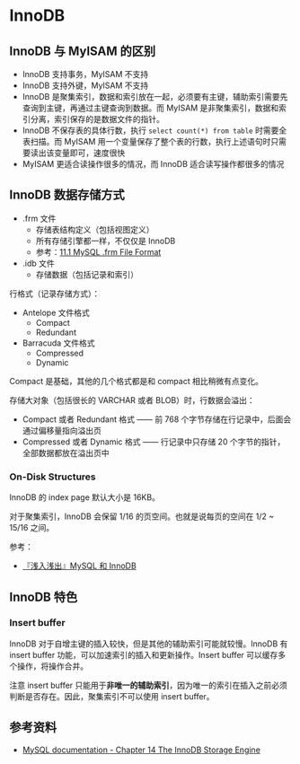 # InnoDB

## InnoDB 与 MyISAM 的区别

+ InnoDB 支持事务，MyISAM 不支持
+ InnoDB 支持外键，MyISAM 不支持
+ InnoDB 是聚集索引，数据和索引放在一起，必须要有主键，辅助索引需要先查询到主键，再通过主键查询到数据。而 MyISAM 是非聚集索引，数据和索引分离，索引保存的是数据文件的指针。
+ InnoDB 不保存表的具体行数，执行 `select count(*) from table` 时需要全表扫描。而 MyISAM 用一个变量保存了整个表的行数，执行上述语句时只需要读出该变量即可，速度很快
+ MyISAM 更适合读操作很多的情况，而 InnoDB 适合读写操作都很多的情况

## InnoDB 数据存储方式

+ .frm 文件
  + 存储表结构定义（包括视图定义）
  + 所有存储引擎都一样，不仅仅是 InnoDB
  + 参考：[11.1 MySQL .frm File Format](https://dev.mysql.com/doc/internals/en/frm-file-format.html)
+ .idb 文件
  + 存储数据（包括记录和索引）

行格式（记录存储方式）：

+ Antelope 文件格式
  + Compact
  + Redundant
+ Barracuda 文件格式
  + Compressed
  + Dynamic

Compact 是基础，其他的几个格式都是和 compact 相比稍微有点变化。

存储大对象（包括很长的 VARCHAR 或者 BLOB）时，行数据会溢出：

+ Compact 或者 Redundant 格式 —— 前 768 个字节存储在行记录中，后面会通过偏移量指向溢出页
+ Compressed 或者 Dynamic 格式 —— 行记录中只存储 20 个字节的指针，全部数据都放在溢出页中

### On-Disk Structures

InnoDB 的 index page 默认大小是 16KB。

对于聚集索引，InnoDB 会保留 1/16 的页空间。也就是说每页的空间在 1/2 ~ 15/16 之间。

参考：

+ [『浅入浅出』MySQL 和 InnoDB](https://draveness.me/mysql-innodb)

## InnoDB 特色

### Insert buffer

InnoDB 对于自增主键的插入较快，但是其他的辅助索引可能就较慢。InnoDB 有 insert buffer 功能，可以加速索引的插入和更新操作。Insert buffer 可以缓存多个操作，将操作合并。

注意 insert buffer 只能用于**非唯一的辅助索引**，因为唯一的索引在插入之前必须判断是否存在。因此，聚集索引不可以使用 insert buffer。

## 参考资料

+ [MySQL documentation - Chapter 14 The InnoDB Storage Engine](https://dev.mysql.com/doc/refman/5.5/en/innodb-storage-engine.html)
